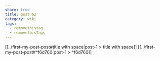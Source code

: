 ```yaml
---
share: true
title: post G2
category: wiki
tags:
  - removethistag
  - removethisTags
---
```




[[../first-my-post-post#title with space|post-1 > title with space]]
[[../first-my-post-post#^f6d760|post-1 > ^f6d760]]
